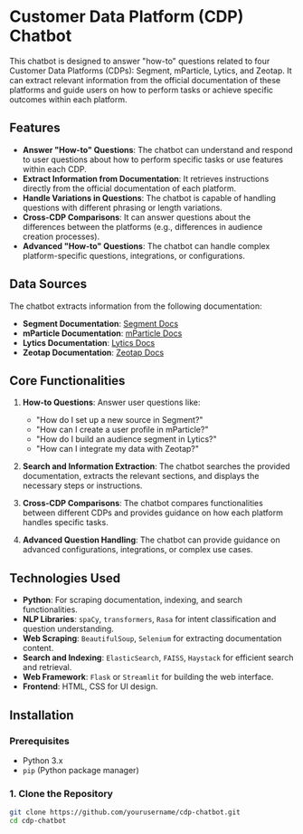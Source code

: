 # Customer Data Platform (CDP) Chatbot

This chatbot is designed to answer "how-to" questions related to four Customer Data Platforms (CDPs): Segment, mParticle, Lytics, and Zeotap. It can extract relevant information from the official documentation of these platforms and guide users on how to perform tasks or achieve specific outcomes within each platform.

## Features
- **Answer "How-to" Questions**: The chatbot can understand and respond to user questions about how to perform specific tasks or use features within each CDP.
- **Extract Information from Documentation**: It retrieves instructions directly from the official documentation of each platform.
- **Handle Variations in Questions**: The chatbot is capable of handling questions with different phrasing or length variations.
- **Cross-CDP Comparisons**: It can answer questions about the differences between the platforms (e.g., differences in audience creation processes).
- **Advanced "How-to" Questions**: The chatbot can handle complex platform-specific questions, integrations, or configurations.

## Data Sources
The chatbot extracts information from the following documentation:
- **Segment Documentation**: [Segment Docs](https://segment.com/docs/?ref=nav)
- **mParticle Documentation**: [mParticle Docs](https://docs.mparticle.com/)
- **Lytics Documentation**: [Lytics Docs](https://docs.lytics.com/)
- **Zeotap Documentation**: [Zeotap Docs](https://docs.zeotap.com/home/en-us/)

## Core Functionalities
1. **How-to Questions**: Answer user questions like:
   - "How do I set up a new source in Segment?"
   - "How can I create a user profile in mParticle?"
   - "How do I build an audience segment in Lytics?"
   - "How can I integrate my data with Zeotap?"
   
2. **Search and Information Extraction**: The chatbot searches the provided documentation, extracts the relevant sections, and displays the necessary steps or instructions.

3. **Cross-CDP Comparisons**: The chatbot compares functionalities between different CDPs and provides guidance on how each platform handles specific tasks.

4. **Advanced Question Handling**: The chatbot can provide guidance on advanced configurations, integrations, or complex use cases.

## Technologies Used
- **Python**: For scraping documentation, indexing, and search functionalities.
- **NLP Libraries**: `spaCy`, `transformers`, `Rasa` for intent classification and question understanding.
- **Web Scraping**: `BeautifulSoup`, `Selenium` for extracting documentation content.
- **Search and Indexing**: `ElasticSearch`, `FAISS`, `Haystack` for efficient search and retrieval.
- **Web Framework**: `Flask` or `Streamlit` for building the web interface.
- **Frontend**: HTML, CSS for UI design.

## Installation

### Prerequisites
- Python 3.x
- `pip` (Python package manager)

### 1. Clone the Repository
```bash
git clone https://github.com/yourusername/cdp-chatbot.git
cd cdp-chatbot
